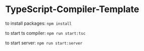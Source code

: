 # TypeScript-Compiler-Template

to install packages:
```npm install```

to start ts compiler:
```npm run start:tsc```

to start server:
```npm run start:server```
